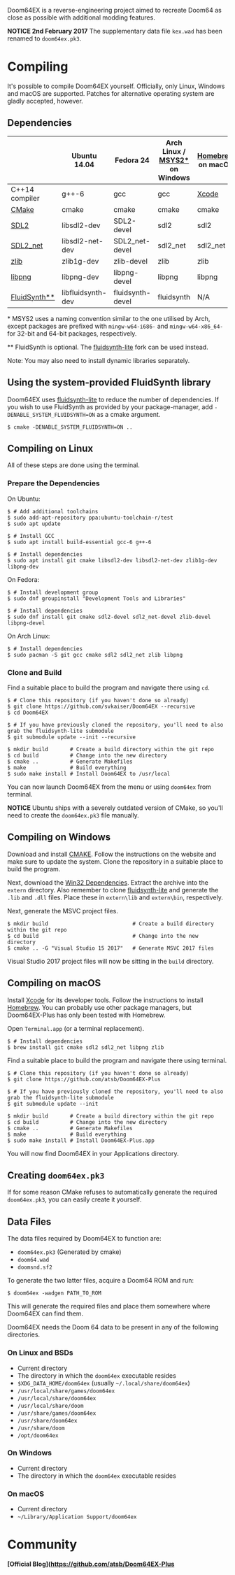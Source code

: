 Doom64EX is a reverse-engineering project aimed to recreate Doom64 as close as
possible with additional modding features.

**NOTICE 2nd February 2017** The supplementary data file `kex.wad` has been
renamed to `doom64ex.pk3`.

# Compiling

It's possible to compile Doom64EX yourself. Officially, only Linux, Windows and
macOS are supported. Patches for alternative operating system are gladly
accepted, however.

## Dependencies

|                                                      | Ubuntu 14.04      | Fedora 24        | Arch Linux / [MSYS2*](http://www.msys2.org/) on Windows | [Homebrew](http://brew.sh/) on macOS        |
|------------------------------------------------------|-------------------|------------------|---------------------------------------------------------|---------------------------------------------|
| C++14 compiler                                       | g++-6             | gcc              | gcc                                                     | [Xcode](https://developer.apple.com/xcode/) |
| [CMake](https://cmake.org/download/)                 | cmake             | cmake            | cmake                                                   | cmake                                       |
| [SDL2](http://libsdl.org/download-2.0.php)           | libsdl2-dev       | SDL2-devel       | sdl2                                                    | sdl2                                        |
| [SDL2_net](https://www.libsdl.org/projects/SDL_net/) | libsdl2-net-dev   | SDL2_net-devel   | sdl2_net                                                | sdl2_net                                    |
| [zlib](http://www.zlib.net/)                         | zlib1g-dev        | zlib-devel       | zlib                                                    | zlib                                        |
| [libpng](http://www.libpng.org/pub/png/libpng.html)  | libpng-dev        | libpng-devel     | libpng                                                  | libpng                                      |
| [FluidSynth**](http://www.fluidsynth.org/)           | libfluidsynth-dev | fluidsynth-devel | fluidsynth                                              | N/A                                         |

\* MSYS2 uses a naming convention similar to the one utilised by Arch, except
packages are prefixed with `mingw-w64-i686-` and `mingw-w64-x86_64-` for 32-bit
and 64-bit packages, respectively.

\** FluidSynth is optional.
The [fluidsynth-lite](https://github.com/dotfloat/fluidsynth-lite) fork can be
used instead.

Note: You may also need to install dynamic libraries separately.

## Using the system-provided FluidSynth library

Doom64EX uses [fluidsynth-lite](https://github.com/dotfloat/fluidsynth-lite) to
reduce the number of dependencies. If you wish to use FluidSynth as provided by
your package-manager, add `-DENABLE_SYSTEM_FLUIDSYNTH=ON` as a cmake argument.

    $ cmake -DENABLE_SYSTEM_FLUIDSYNTH=ON ..

## Compiling on Linux

All of these steps are done using the terminal.

### Prepare the Dependencies

On Ubuntu:

    $ # Add additional toolchains
    $ sudo add-apt-repository ppa:ubuntu-toolchain-r/test
    $ sudo apt update
    
    $ # Install GCC
    $ sudo apt install build-essential gcc-6 g++-6
    
    $ # Install dependencies
    $ sudo apt install git cmake libsdl2-dev libsdl2-net-dev zlib1g-dev libpng-dev

On Fedora:

    $ # Install development group
    $ sudo dnf groupinstall "Development Tools and Libraries"
    
    $ # Install dependencies
    $ sudo dnf install git cmake sdl2-devel sdl2_net-devel zlib-devel libpng-devel
    
On Arch Linux:

    $ # Install dependencies
    $ sudo pacman -S git gcc cmake sdl2 sdl2_net zlib libpng

### Clone and Build

Find a suitable place to build the program and navigate there using `cd`.

    $ # Clone this repository (if you haven't done so already)
    $ git clone https://github.com/svkaiser/Doom64EX --recursive
    $ cd Doom64EX

    $ # If you have previously cloned the repository, you'll need to also grab the fluidsynth-lite submodule
    $ git submodule update --init --recursive
    
    $ mkdir build       # Create a build directory within the git repo
    $ cd build          # Change into the new directory
    $ cmake ..          # Generate Makefiles
    $ make              # Build everything
    $ sudo make install # Install Doom64EX to /usr/local
    
You can now launch Doom64EX from the menu or using `doom64ex` from terminal.

**NOTICE** Ubuntu ships with a severely outdated version of CMake, so you'll
need to create the `doom64ex.pk3` file manually.

## Compiling on Windows

Download and install [CMAKE](https://cmake.org/download/). Follow the instructions on
the website and make sure to update the system. Clone the repository in a suitable place to build the program.

Next, download the [Win32 Dependencies](https://github.com/svkaiser/Doom64EX/releases/download/win32dep-2018-04-11/Doom64EX-deps-win32-2018-04-11.zip). Extract the archive into the `extern` directory. Also remember to clone [fluidsynth-lite](https://github.com/dotfloat/fluidsynth-lite) and generate the `.lib` and `.dll` files. Place these in `extern\lib` and `extern\bin`, respectively.

Next, generate the MSVC project files.

    $ mkdir build                           # Create a build directory within the git repo
    $ cd build                              # Change into the new directory
    $ cmake .. -G "Visual Studio 15 2017"   # Generate MSVC 2017 files
    
Visual Studio 2017 project files will now be sitting in the `build` directory. 

## Compiling on macOS

Install [Xcode](https://developer.apple.com/xcode/) for its developer tools.
Follow the instructions to install [Homebrew](http://brew.sh/). You can probably
use other package managers, but Doom64EX-Plus has only been tested with Homebrew.

Open `Terminal.app` (or a terminal replacement).

    $ # Install dependencies
    $ brew install git cmake sdl2 sdl2_net libpng zlib
    
Find a suitable place to build the program and navigate there using terminal.

    $ # Clone this repository (if you haven't done so already)
    $ git clone https://github.com/atsb/Doom64EX-Plus

    $ # If you have previously cloned the repository, you'll need to also grab the fluidsynth-lite submodule
    $ git submodule update --init
    
    $ mkdir build       # Create a build directory within the git repo
    $ cd build          # Change into the new directory
    $ cmake ..          # Generate Makefiles
    $ make              # Build everything
    $ sudo make install # Install Doom64EX-Plus.app

You will now find Doom64EX in your Applications directory.

## Creating `doom64ex.pk3`

If for some reason CMake refuses to automatically generate the required
`doom64ex.pk3`, you can easily create it yourself.

## Data Files

The data files required by Doom64EX to function are:

* `doom64ex.pk3` (Generated by cmake)
* `doom64.wad`
* `doomsnd.sf2`

To generate the two latter files, acquire a Doom64 ROM and run:

    $ doom64ex -wadgen PATH_TO_ROM

This will generate the required files and place them somewhere where Doom64EX
can find them.

Doom64EX needs the Doom 64 data to be present in any of the following
directories.

### On Linux and BSDs

* Current directory
* The directory in which the `doom64ex` executable resides
* `$XDG_DATA_HOME/doom64ex` (usually `~/.local/share/doom64ex`)
* `/usr/local/share/games/doom64ex`
* `/usr/local/share/doom64ex`
* `/usr/local/share/doom`
* `/usr/share/games/doom64ex`
* `/usr/share/doom64ex`
* `/usr/share/doom`
* `/opt/doom64ex`

### On Windows

* Current directory
* The directory in which the `doom64ex` executable resides

### On macOS

* Current directory
* `~/Library/Application Support/doom64ex`

# Community

**[Official Blog](https://github.com/atsb/Doom64EX-Plus**
